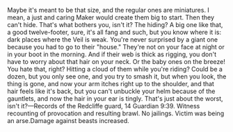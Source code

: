 Maybe it's meant to be that size, and the regular ones are miniatures. I mean, a just and caring Maker would create them big to start. Then they can't hide. That's what bothers you, isn't it? The hiding? A big one like that, a good twelve-footer, sure, it's all fang and such, but you know where it is: dark places where the Veil is weak. You're never surprised by a giant one because you had to go to their "house." They're not on your face at night or in your boot in the morning. And if their web is thick as rigging, you don't have to worry about that hair on your neck. Or the baby ones on the breeze! You hate that, right? Hitting a cloud of them while you're riding? Could be a dozen, but you only see one, and you try to smash it, but when you look, the thing is gone, and now your arm itches right up to the shoulder, and that hair feels like it's back, but you can't unbuckle your helm because of the gauntlets, and now the hair in your ear is tingly. That's just about the worst, isn't it?—Records of the Redcliffe guard, 14 Guardian 9:39. Witness recounting of provocation and resulting brawl. No jailings. Victim was being an arse.Damage against beasts increased.

